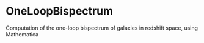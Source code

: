 # OneLoopBispectrum
Computation of the one-loop bispectrum of galaxies in redshift space, using Mathematica
